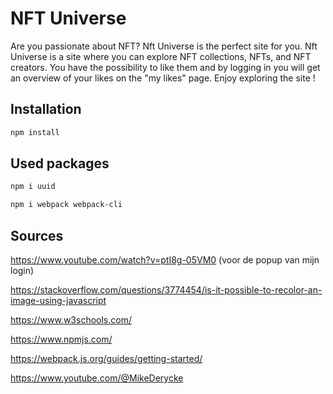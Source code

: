 # NFT Universe

Are you passionate about NFT?  Nft Universe is the perfect site for you.
Nft Universe is a site where you can explore NFT collections, NFTs, and NFT creators. You have the possibility to like them and by logging in you will get an overview of your likes on the "my likes" page. Enjoy exploring the site !

## Installation

```bash
npm install
```

## Used packages
```bash
npm i uuid
```
```bash
npm i webpack webpack-cli
```

## Sources
https://www.youtube.com/watch?v=ptI8g-05VM0 (voor de popup van mijn login)

https://stackoverflow.com/questions/3774454/is-it-possible-to-recolor-an-image-using-javascript

https://www.w3schools.com/

https://www.npmjs.com/

https://webpack.js.org/guides/getting-started/

https://www.youtube.com/@MikeDerycke